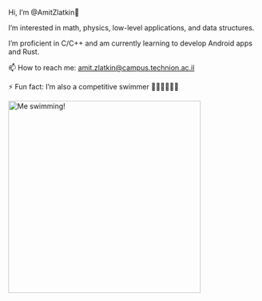Hi, I’m @AmitZlatkin👋

I’m interested in math, physics, low-level applications, and data structures.

I’m proficient in C/C++ and am currently learning to develop Android apps and Rust.

📫 How to reach me: amit.zlatkin@campus.technion.ac.il

⚡ Fun fact: I’m also a competitive swimmer 🏊‍♂️🏊‍♂️🏊‍♂️

<img src="https://github.com/AmitZlatkin/AmitZlatkin/assets/149369767/732db74d-4897-4ddf-aa9f-f53420e9dc7f" title="Me swimming!" width="385px">

<!---
AmitZlatkin/AmitZlatkin is a ✨ special ✨ repository because its `README.md` (this file) appears on your GitHub profile.
You can click the Preview link to take a look at your changes.
--->
